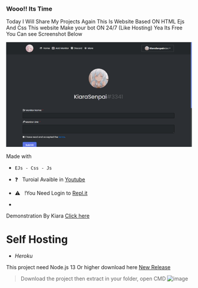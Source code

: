 ### Wooo!! Its Time
Today I Will Share My Projects Again This Is Website Based ON HTML Ejs And Css
This website Make your bot ON 24/7 (Like Hosting) Yea Its Free You Can see Screenshot Below
<div align="middle"></div><div align="middle"></div><div align="middle"><img src="/Images/Uptime.png"></div>



Made with
- ``EJs - Css - Js``

- ❓ &nbsp; Turoial Avaible in [Youtube](https://www.youtube.com/watch?v=G3yhZ78lYK0)
- ⚠ &nbsp; !You Need Login to [Repl.it](https://replit.com)
- 
Demonstration By Kiara
[Click here](https://KiaraHost.kiarasenpai.repl.co/callback) 

# Self Hosting
- *Heroku*

This project need Node.js 13 Or higher download here [New Release](https://github.com/Lernox-Dev/Caramel-Hosting/releases/new)
> Download the project then extract in your folder, open CMD
![image](https://user-images.githubusercontent.com/93978895/161688111-7b323d19-8158-477d-a4e7-f8f712e4f502.png)


